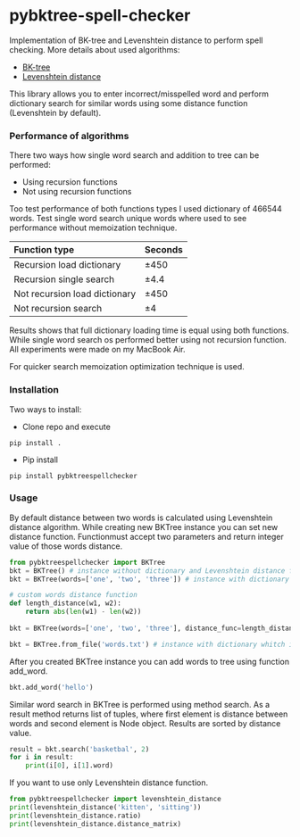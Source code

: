 # pybktree-spell-checker

Implementation of BK-tree and Levenshtein distance to perform spell checking.
More details about used algorithms:
* [BK-tree](https://en.wikipedia.org/wiki/BK-tree)
* [Levenshtein distance](https://en.wikipedia.org/wiki/Levenshtein_distance)

This library allows you to enter incorrect/misspelled word and perform dictionary search for similar words using some distance function (Levenshtein by default). 

### Performance of algorithms
There two ways how single word search and addition to tree can be performed:
* Using recursion functions
* Not using recursion functions

Too test performance of both functions types I used dictionary of 466544 words. Test single word search unique words where used to see performance without memoization technique.

| Function type                 | Seconds       |
|:------------------------------|:--------------|
| Recursion load dictionary     | ±450          |
| Recursion single search       | ±4.4          |
| Not recursion load dictionary | ±450          |
| Not recursion search          | ±4            |

Results shows that full dictionary loading time is equal using both functions. While single word search os performed better using not recursion function.
All experiments were made on my MacBook Air.

For quicker search memoization optimization technique is used.

### Installation
Two ways to install:

* Clone repo and execute
```
pip install .
```

* Pip install
```
pip install pybktreespellchecker
```

### Usage
By default distance between two words is calculated using Levenshtein distance algorithm. While creating new BKTree instance you can set new distance function. Functionmust accept two parameters and return integer value of those words distance.


```python
from pybktreespellchecker import BKTree
bkt = BKTree() # instance without dictionary and Levenshtein distance function
bkt = BKTree(words=['one', 'two', 'three']) # instance with dictionary and Levenshtein distance function

# custom words distance function
def length_distance(w1, w2):
    return abs(len(w1) - len(w2))
    
bkt = BKTree(words=['one', 'two', 'three'], distance_func=length_distance) # instance with custom distance function and dictionary

bkt = BKTree.from_file('words.txt') # instance with dictionary whitch is loaded from file
```

After you created BKTree instance you can add words to tree using function add_word.
```python
bkt.add_word('hello')
```

Similar word search in BKTree is performed using method search. As a result method returns list of tuples, where first element is distance between words and second element is Node object. Results are sorted by distance value.
```python
result = bkt.search('basketbal', 2)
for i in result:
    print(i[0], i[1].word)
```

If you want to use only Levenshtein distance function.
```python
from pybktreespellchecker import levenshtein_distance
print(levenshtein_distance('kitten', 'sitting'))
print(levenshtein_distance.ratio)
print(levenshtein_distance.distance_matrix)
```